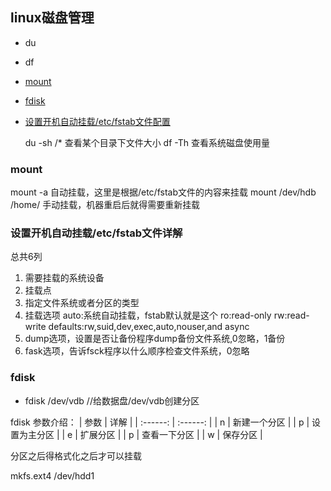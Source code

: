 ## linux磁盘管理

* du
* df
* [mount](#mount) 
* [fdisk](#fdisk)
* [设置开机自动挂载/etc/fstab文件配置](#设置开机自动挂载/etc/fstab文件配置)

  du -sh /*   查看某个目录下文件大小
  df -Th      查看系统磁盘使用量

### mount
  mount -a 自动挂载，这里是根据/etc/fstab文件的内容来挂载
  mount /dev/hdb /home/ 手动挂载，机器重启后就得需要重新挂载

### 设置开机自动挂载/etc/fstab文件详解

总共6列

1. 需要挂载的系统设备
2. 挂载点
3. 指定文件系统或者分区的类型
4. 挂载选项
  auto:系统自动挂载，fstab默认就是这个
  ro:read-only
  rw:read-write
  defaults:rw,suid,dev,exec,auto,nouser,and async
5. dump选项，设置是否让备份程序dump备份文件系统,0忽略，1备份
6. fask选项，告诉fsck程序以什么顺序检查文件系统，0忽略

### fdisk

* fdisk /dev/vdb  //给数据盘/dev/vdb创建分区

fdisk 参数介绍：
| 参数 | 详解 |
| :------: | :------: |
| n | 新建一个分区 |
| p | 设置为主分区 |
| e | 扩展分区 |
| p | 查看一下分区 |
| w | 保存分区 |

分区之后得格式化之后才可以挂载
 
mkfs.ext4 /dev/hdd1
